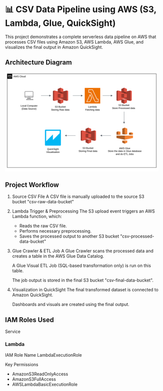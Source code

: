# 📊 CSV Data Pipeline using AWS (S3, Lambda, Glue, QuickSight)

This project demonstrates a complete serverless data pipeline on AWS that processes CSV files using Amazon S3, AWS Lambda, AWS Glue, and visualizes the final output in Amazon QuickSight.


## Architecture Diagram

![Architecture Diagram](images/image.png)

## Project Workflow

1. Source CSV File
   A CSV file is manually uploaded to the source S3 bucket "csv-raw-data-bucket"

2. Lambda Trigger & Preprocessing
   The S3 upload event triggers an AWS Lambda function, which:
    - Reads the raw CSV file.
    - Performs necessary preprocessing.
    - Saves the processed output to another S3 bucket "csv-processed-data-bucket"

3. Glue Crawler & ETL Job
   A Glue Crawler scans the processed data and creates a table in the AWS Glue Data Catalog.

   A Glue Visual ETL Job (SQL-based transformation only) is run on this table.

   The job output is stored in the final S3 bucket "csv-final-data-bucket".

5. Visualization in QuickSight
   The final transformed dataset is connected to Amazon QuickSight.

   Dashboards and visuals are created using the final output.


## IAM Roles Used

Service
### Lambda

IAM Role Name
LambdaExecutionRole

Key Permissions
- AmazonS3ReadOnlyAccess
- AmazonS3FullAccess
- AWSLambdaBasicExecutionRole














